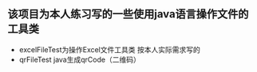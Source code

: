 该项目为本人练习写的一些使用java语言操作文件的工具类
--
- excelFileTest为操作Excel文件工具类 按本人实际需求写的
- qrFileTest java生成qrCode（二维码）
